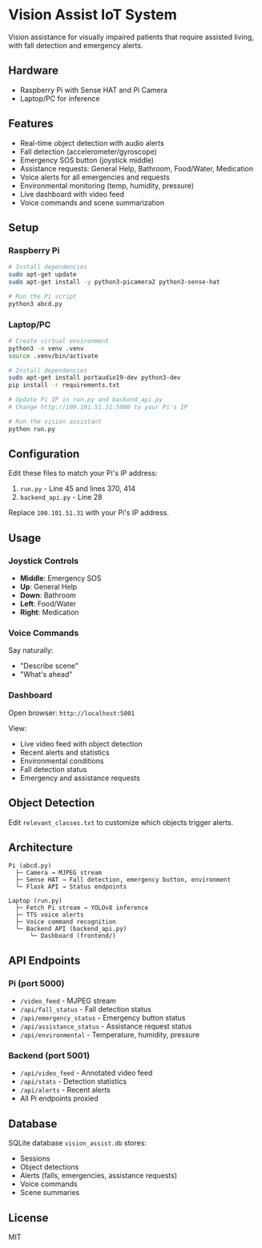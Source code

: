 # Vision Assist IoT System

Vision assistance for visually impaired patients that require assisted living, with fall detection and emergency alerts.

## Hardware

- Raspberry Pi with Sense HAT and Pi Camera
- Laptop/PC for inference

## Features

- Real-time object detection with audio alerts
- Fall detection (accelerometer/gyroscope)
- Emergency SOS button (joystick middle)
- Assistance requests: General Help, Bathroom, Food/Water, Medication
- Voice alerts for all emergencies and requests
- Environmental monitoring (temp, humidity, pressure)
- Live dashboard with video feed
- Voice commands and scene summarization

## Setup

### Raspberry Pi

```bash
# Install dependencies
sudo apt-get update
sudo apt-get install -y python3-picamera2 python3-sense-hat

# Run the Pi script
python3 abcd.py
```

### Laptop/PC

```bash
# Create virtual environment
python3 -m venv .venv
source .venv/bin/activate

# Install dependencies
sudo apt-get install portaudio19-dev python3-dev
pip install -r requirements.txt

# Update Pi IP in run.py and backend_api.py
# Change http://100.101.51.31:5000 to your Pi's IP

# Run the vision assistant
python run.py
```

## Configuration

Edit these files to match your Pi's IP address:

1. `run.py` - Line 45 and lines 370, 414
2. `backend_api.py` - Line 28

Replace `100.101.51.31` with your Pi's IP address.

## Usage

### Joystick Controls

- **Middle**: Emergency SOS
- **Up**: General Help
- **Down**: Bathroom
- **Left**: Food/Water  
- **Right**: Medication

### Voice Commands

Say naturally:
- "Describe scene"
- "What's ahead"

### Dashboard

Open browser: `http://localhost:5001`

View:
- Live video feed with object detection
- Recent alerts and statistics
- Environmental conditions
- Fall detection status
- Emergency and assistance requests

## Object Detection

Edit `relevant_classes.txt` to customize which objects trigger alerts.

## Architecture

```
Pi (abcd.py)
  ├─ Camera → MJPEG stream
  ├─ Sense HAT → Fall detection, emergency button, environment
  └─ Flask API → Status endpoints

Laptop (run.py)
  ├─ Fetch Pi stream → YOLOv8 inference
  ├─ TTS voice alerts
  ├─ Voice command recognition
  └─ Backend API (backend_api.py)
      └─ Dashboard (frontend/)
```

## API Endpoints

### Pi (port 5000)
- `/video_feed` - MJPEG stream
- `/api/fall_status` - Fall detection status
- `/api/emergency_status` - Emergency button status
- `/api/assistance_status` - Assistance request status
- `/api/environmental` - Temperature, humidity, pressure

### Backend (port 5001)
- `/api/video_feed` - Annotated video feed
- `/api/stats` - Detection statistics
- `/api/alerts` - Recent alerts
- All Pi endpoints proxied

## Database

SQLite database `vision_assist.db` stores:
- Sessions
- Object detections
- Alerts (falls, emergencies, assistance requests)
- Voice commands
- Scene summaries

## License

MIT
